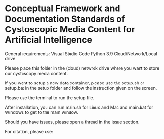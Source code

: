 # Conceptual Framework and Documentation Standards of Cystoscopic Media Content for Artificial Intelligence

General requirements:
Visual Studio Code
Python 3.9
Cloud/Network/Local drive


Please place this folder in the (cloud) netwrok drive where you want to store our cystoscopy media content.

If you want to setup a new data container, please use the setup.sh or setup.bat in the setup folder and follow the instruction given on the screen.
 
Please use the terminal to run the setup file.

After installation, you can run main.sh for Linux and Mac and main.bat for Windows to get to the main window.

Should you have issues, please open a thread in the issue section.

For citation, please use:

